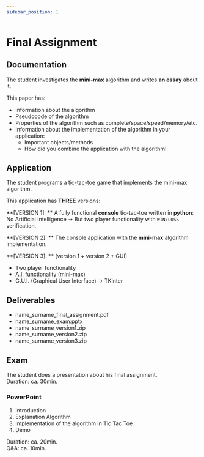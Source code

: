 ```yaml
---
sidebar_position: 1
---
```


# Final Assignment

## Documentation

The student investigates the **mini-max** algorithm and writes **an essay** about it.

This paper has:
- Information about the algorithm
- Pseudocode of the algorithm
- Properties of the algorithm such as complete/space/speed/memory/etc.
- Information about the implementation of the algorithm in your application:
  - Important objects/methods
  - How did you combine the application with the algorithm!

## Application

The student programs a [tic-tac-toe](/docs-intro-to-ai/Erasmus/Game) game that implements the mini-max algorithm.

This application has **THREE** versions:

**[VERSION 1]: ** A fully functional **console** tic-tac-toe written in **python**: <br />
No Artificial Intelligence -> But two player functionality with `WIN/LOSS` verification.

**[VERSION 2]: ** The console application with the **mini-max** algorithm implementation.

**[VERSION 3]: ** (version 1 + version 2 + GUI)
- Two player functionality
- A.I. functionality (mini-max)
- G.U.I. (Graphical User Interface) -> TKinter

## Deliverables

- name_surname_final_assignment.pdf
- name_surname_exam.pptx
- name_surname_version1.zip
- name_surname_version2.zip
- name_surname_version3.zip

## Exam

The student does a presentation about his final assignment. <br />
Duration: ca. 30min.

### PowerPoint 

1) Introduction <br />
2) Explanation Algorithm <br />
3) Implementation of the algorithm in Tic Tac Toe <br />
4) Demo

Duration: ca. 20min. <br />
Q&A: ca. 10min.